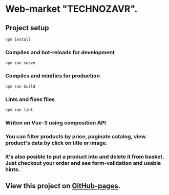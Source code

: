 
# Web-market "TECHNOZAVR".

## Project setup
```
npm install
```

### Compiles and hot-reloads for development
```
npm run serve
```

### Compiles and minifies for production
```
npm run build
```

### Lints and fixes files
```
npm run lint
```

### Writen on Vue-3 using composition API
### You can filter products by price, paginate catalog, view product's data by click on title or image.
### It's also posible to put a product into and delete it from basket. Just checkout your order and see form-validation and usable hints.
## View this project on [GitHub-pages](https://nikita-bondarenko.github.io/vue-technozavr/#/).


